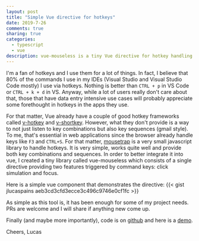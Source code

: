 ```yaml
---
layout: post
title: "Simple Vue directive for hotkeys"
date: 2019-7-26
comments: true
sharing: true
categories:
  - typescript
  - vue
description: vue-mouseless is a tiny Vue directive for hotkey handling using mousetrap.
---
```


I'm a fan of hotkeys and I use them for a lot of things. In fact, I believe that 80% of the commands I use in my IDEs (Visual Studio and Visual Studio Code mostly) I use via hotkeys. Nothing is better than ``CTRL + p`` in VS Code or ``CTRL + k + d`` in VS. Anyway, while a lot of users really don't care about that, those that have data entry intensive use cases will probably appreciate some forethought in hotkeys in the apps they use.

For that matter, Vue already have a couple of good hotkey frameworks called [v-hotkey](https://github.com/Dafrok/v-hotkey) and [v-shortkey](https://github.com/iFgR/vue-shortkey). However, what they don't provide is a way to not just listen to key combinations but also key sequences (gmail style). To me, that's essential in web applications since the browser already handle keys like ``F3`` and ``CTRL+S``. For that matter, [mousetrap](https://github.com/ccampbell/mousetrap) is a very small javascript library to handle hotkeys. It is very simple, works quite well and provide both key combinations and sequences. In order to better integrate it into vue, I created a tiny library called vue-mouseless which consists of a single directive providing two features triggered by command keys: click simulation and focus.

Here is a simple vue component that demonstrates the directive:
{{< gist jlucaspains aeb3cd3cfd3ecce3c496c9746e0cf1fc >}}

As simple as this tool is, it has been enough for some of my project needs. PRs are welcome and I will share if anything new come up.

Finally (and maybe more importantly), code is on [github](https://github.com/jlucaspains/vue-mouseless/) and here is a [demo](https://f3zy8.codesandbox.io/).

Cheers,
Lucas